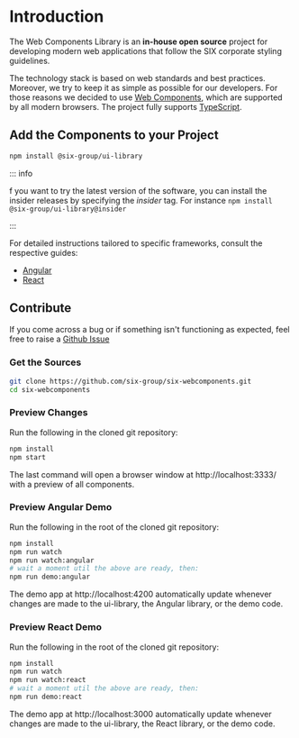 # Introduction

The Web Components Library is an **in-house open source** project for developing modern web
applications that follow the SIX corporate styling guidelines.

The technology stack is based on web standards and best practices. Moreover, we try to keep it as
simple as possible for our developers. For those reasons we decided to use
[Web Components](https://en.wikipedia.org/wiki/Web_Components), which are supported by all modern
browsers. The project fully supports [TypeScript](https://www.typescriptlang.org).

## Add the Components to your Project

```bash
npm install @six-group/ui-library
```

::: info

f you want to try the latest version of the software, you can install the insider releases by
specifying the _insider_ tag. For instance `npm install @six-group/ui-library@insider`

:::

For detailed instructions tailored to specific frameworks, consult the respective guides:

- [Angular](angular.md)
- [React](react.md)

## Contribute

If you come across a bug or if something isn't functioning as expected, feel free to raise a
[Github Issue](https://github.com/six-group/six-webcomponents/issues)

### Get the Sources

```bash
git clone https://github.com/six-group/six-webcomponents.git
cd six-webcomponents
```

### Preview Changes

Run the following in the cloned git repository:

```bash
npm install
npm start
```

The last command will open a browser window at http://localhost:3333/ with a preview of all
components.

### Preview Angular Demo

Run the following in the root of the cloned git repository:

```bash
npm install
npm run watch
npm run watch:angular
# wait a moment util the above are ready, then:
npm run demo:angular
```

The demo app at http://localhost:4200 automatically update whenever changes are made to the
ui-library, the Angular library, or the demo code.

### Preview React Demo

Run the following in the root of the cloned git repository:

```bash
npm install
npm run watch
npm run watch:react
# wait a moment util the above are ready, then:
npm run demo:react
```

The demo app at http://localhost:3000 automatically update whenever changes are made to the
ui-library, the React library, or the demo code.
